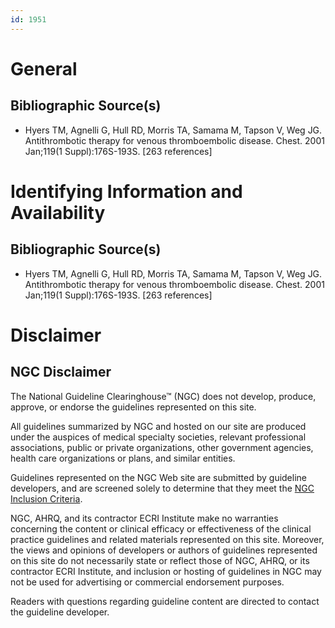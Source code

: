 ```yaml
---
id: 1951
---
```


# General

## Bibliographic Source(s)

- Hyers TM, Agnelli G, Hull RD, Morris TA, Samama M, Tapson V, Weg JG. Antithrombotic therapy for venous thromboembolic disease. Chest. 2001 Jan;119(1 Suppl):176S-193S. [263 references]

# Identifying Information and Availability

## Bibliographic Source(s)

- Hyers TM, Agnelli G, Hull RD, Morris TA, Samama M, Tapson V, Weg JG. Antithrombotic therapy for venous thromboembolic disease. Chest. 2001 Jan;119(1 Suppl):176S-193S. [263 references]

# Disclaimer

## NGC Disclaimer

The National Guideline Clearinghouse™ (NGC) does not develop, produce, approve, or endorse the guidelines represented on this site.

All guidelines summarized by NGC and hosted on our site are produced under the auspices of medical specialty societies, relevant professional associations, public or private organizations, other government agencies, health care organizations or plans, and similar entities.

Guidelines represented on the NGC Web site are submitted by guideline developers, and are screened solely to determine that they meet the [NGC Inclusion Criteria](/help-and-about/summaries/inclusion-criteria).

NGC, AHRQ, and its contractor ECRI Institute make no warranties concerning the content or clinical efficacy or effectiveness of the clinical practice guidelines and related materials represented on this site. Moreover, the views and opinions of developers or authors of guidelines represented on this site do not necessarily state or reflect those of NGC, AHRQ, or its contractor ECRI Institute, and inclusion or hosting of guidelines in NGC may not be used for advertising or commercial endorsement purposes.

Readers with questions regarding guideline content are directed to contact the guideline developer.


